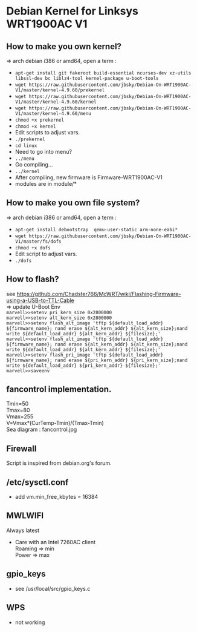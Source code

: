 # Debian Kernel for Linksys WRT1900AC V1

## How to make you own kernel?
=> arch debian i386 or amd64, open a term :<BR />
* `apt-get install git fakeroot build-essential ncurses-dev xz-utils libssl-dev bc liblz4-tool kernel-package u-boot-tools`<BR />
* `wget https://raw.githubusercontent.com/jbsky/Debian-On-WRT1900AC-V1/master/kernel-4.9.60/prekernel`<BR />
* `wget https://raw.githubusercontent.com/jbsky/Debian-On-WRT1900AC-V1/master/kernel-4.9.60/kernel`<BR />
* `wget https://raw.githubusercontent.com/jbsky/Debian-On-WRT1900AC-V1/master/kernel-4.9.60/menu`<BR />
* `chmod +x prekernel`<BR />
* `chmod +x kernel`<BR />
* Edit scripts to adjust vars.<BR />
* `./prekernel`<BR />
* `cd linux`<BR />
* Need to go into menu?
* `../menu`<BR />
* Go compiling...<BR />
* `../kernel`<BR />
* After compiling, new firmware is Firmware-WRT1900AC-V1
* modules are in module/*


## How to make you own file system?
=> arch debian i386 or amd64, open a term :<BR />
* `apt-get install debootstrap  qemu-user-static arm-none-eabi*`<BR />
* `wget https://raw.githubusercontent.com/jbsky/Debian-On-WRT1900AC-V1/master/fs/dofs`<BR />
* `chmod +x dofs`<BR />
* Edit script to adjust vars.<BR />
* `./dofs`<BR />

## How to flash?
see https://github.com/Chadster766/McWRT/wiki/Flashing-Firmware-using-a-USB-to-TTL-Cable<BR />
=> update U-Boot Env<BR />
`marvell>>setenv pri_kern_size 0x2800000`<BR />
`marvell>>setenv alt_kern_size 0x2800000`<BR />
`marvell>>setenv flash_alt_image 'tftp ${default_load_addr} ${firmware_name}; nand erase ${alt_kern_addr} ${alt_kern_size};nand write ${default_load_addr} ${alt_kern_addr} ${filesize};'`<BR />
`marvell>>setenv flash_alt_image 'tftp ${default_load_addr} ${firmware_name}; nand erase ${alt_kern_addr} ${alt_kern_size};nand write ${default_load_addr} ${alt_kern_addr} ${filesize};'`<BR />
`marvell>>setenv flash_pri_image 'tftp ${default_load_addr} ${firmware_name}; nand erase ${pri_kern_addr} ${pri_kern_size};nand write ${default_load_addr} ${pri_kern_addr} ${filesize};'`<BR />
`marvell>>saveenv`<BR />

## fancontrol implementation.
Tmin=50<BR />
Tmax=80<BR />
Vmax=255<BR />
V=Vmax*(CurTemp-Tmin)/(Tmax-Tmin)<BR />
Sea diagram : fancontrol.jpg<BR />

## Firewall
Script is inspired from debian.org's forum.

## /etc/sysctl.conf
* add vm.min_free_kbytes = 16384

## MWLWIFI
Always latest

* Care with an Intel 7260AC client<BR />
Roaming => min<BR />
Power   => max<BR />

## gpio_keys
* see /usr/local/src/gpio_keys.c

## WPS
* not working

